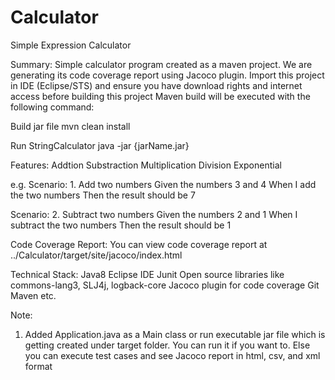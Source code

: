 # Calculator
Simple Expression Calculator

Summary:
Simple calculator program created as a maven project. We are generating its code coverage report using Jacoco plugin.
Import this project in IDE (Eclipse/STS) and ensure you have download rights and internet access before building this project
Maven build will be executed with the following command:

Build jar file
mvn clean install

Run StringCalculator
java -jar {jarName.jar}

Features:
Addtion
Substraction
Multiplication
Division
Exponential

e.g.
  Scenario: 1. Add two numbers
    Given the numbers 3 and 4
    When I add the two numbers
    Then the result should be 7

  Scenario: 2. Subtract two numbers
    Given the numbers 2 and 1
    When I subtract the two numbers
    Then the result should be 1

Code Coverage Report:
You can view code coverage report at ../Calculator/target/site/jacoco/index.html
	
Technical Stack:
Java8
Eclipse IDE
Junit
Open source libraries like commons-lang3, SLJ4j, logback-core
Jacoco plugin for code coverage
Git
Maven
etc.

Note:
1) Added Application.java as a Main class or run executable jar file which is getting created under target folder. 
You can run it if you want to. Else you can execute test cases and see Jacoco report in html, csv, and xml format
